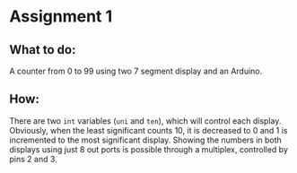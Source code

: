 # Assignment 1

## What to do:
A counter from 0 to 99 using two 7 segment display and an Arduino.

## How:
There are two `int` variables (`uni` and `ten`), which will control each display. Obviously, when the least significant counts 10, it is decreased to 0 and 1 is incremented to the most significant display. Showing the numbers in both displays using just 8 out ports is possible through a multiplex, controlled by pins 2 and 3.  
